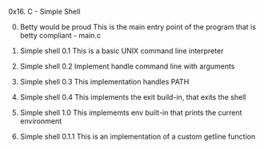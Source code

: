 0x16. C - Simple Shell

0. Betty would be proud
This is the main entry point of the program that is betty compliant - main.c

1. Simple shell 0.1
This is a basic UNIX command line interpreter

2. Simple shell 0.2
Implement handle command line with arguments

3. Simple shell 0.3
This implementation handles PATH

4. Simple shell 0.4
This implements the exit build-in, that exits the shell

5. Simple shell 1.0
This implememts env built-in that prints the current environment

6. Simple shell 0.1.1
This is an implementation of a custom getline function
